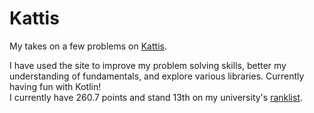 # Kattis

My takes on a few problems on [Kattis](https://open.kattis.com).

I have used the site to improve my problem solving skills, better my understanding of fundamentals, and explore various libraries. Currently having fun with Kotlin! <br/>
I currently have 260.7 points and stand 13th on my university's [ranklist](https://open.kattis.com/universities/uio.no).
